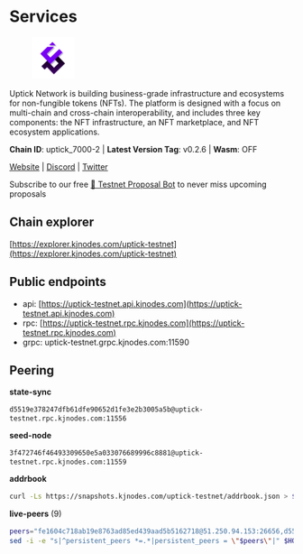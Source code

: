 # Services

<figure><img src="https://raw.githubusercontent.com/kj89/cosmos-images/main/logos/uptick.png" alt=""><figcaption></figcaption></figure>

Uptick Network is building business-grade infrastructure and  ecosystems for non-fungible tokens (NFTs). The platform is  designed with a focus on multi-chain and cross-chain interoperability,  and includes three key components: the NFT infrastructure, an NFT  marketplace, and NFT ecosystem applications.

**Chain ID**: uptick_7000-2 | **Latest Version Tag**: v0.2.6 | **Wasm**: OFF

[Website](https://uptick.network) | [Discord](https://discord.gg/UzeHS7fu5H) | [Twitter](https://twitter.com/uptickproject)



Subscribe to our free [🤖 Testnet Proposal Bot](https://t.me/kjnodes_testnet_proposal_bot) to never miss upcoming proposals


## Chain explorer
[https://explorer.kjnodes.com/uptick-testnet](https://explorer.kjnodes.com/uptick-testnet)

## Public endpoints

* api: [https://uptick-testnet.api.kjnodes.com](https://uptick-testnet.api.kjnodes.com)
* rpc: [https://uptick-testnet.rpc.kjnodes.com](https://uptick-testnet.rpc.kjnodes.com)
* grpc: uptick-testnet.grpc.kjnodes.com:11590

## Peering

**state-sync**

```text
d5519e378247dfb61dfe90652d1fe3e2b3005a5b@uptick-testnet.rpc.kjnodes.com:11556
```

**seed-node**

```text
3f472746f46493309650e5a033076689996c8881@uptick-testnet.rpc.kjnodes.com:11559
```

**addrbook**
```bash
curl -Ls https://snapshots.kjnodes.com/uptick-testnet/addrbook.json > $HOME/.uptickd/config/addrbook.json
```

**live-peers** (9)
```bash
peers="fe1604c718ab19e8763ad85ed439aad5b5162718@51.250.94.153:26656,d5519e378247dfb61dfe90652d1fe3e2b3005a5b@65.109.68.190:11556,9b7b2fb9d1416f9feadf5a58b29de0bc150d974d@65.109.89.5:30656,b9d3fe835ded0b93c39befad43fb3c4964ae740f@91.195.101.100:26656,b483acbcae7ccd1244f588144245e9d1124c3de5@88.99.56.200:26666,2298edffe9306e4d9370233c1d29dab567829095@144.91.78.28:26656,174a57a0d4b914b5a9823a5f3f47ae4b06d9809e@65.108.206.118:60956,6a775f6034f64827a6220de07b1ad344284bbf51@194.163.155.84:46656,86f50af23369997882ca3988eabeba998b4f07cc@65.109.92.79:10656"
sed -i -e "s|^persistent_peers *=.*|persistent_peers = \"$peers\"|" $HOME/.uptickd/config/config.toml
```
